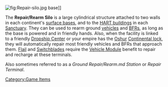 ![](Repair-silo.jpg "fig:Repair-silo.jpg") base\]\]

The **Repair/Rearm Silo** is a large cylindrical structure attached to
two walls in each continent's [surface
bases](../locations/Facilities.md#Surface_Bases), and to the [HART
buildings](../locations/HART_building.md) in each
[Sanctuary](../locations/Sanctuary.md). They can be used to rearm ground
[vehicles](../vehicles/Vehicle.md) and [BFRs](../vehicles/BattleFrame_Robotics.md), as long as
the base is powered and in friendly hands. Also, when the facility is
linked to a friendly [Dropship Center](../locations/Dropship_Center.md) or
your empire has the [Oshur](../locations/Oshur.md) [Continental
lock](../etc/Continental_lock.md), they will automatically repair most
friendly vehicles and BFRs that approach them. [Flail](Flail.md)
and [Switchblades](Switchblade.md) require the [Vehicle
Module](../etc/Vehicle_Module.md) benefit to repair and recharge at
these terminals.

Also sometimes referred to as a _Ground Repair/Rearm.md Station_ or _Repair
Terminal_.

[Category:Game Items](Category:Game_Items.md)
